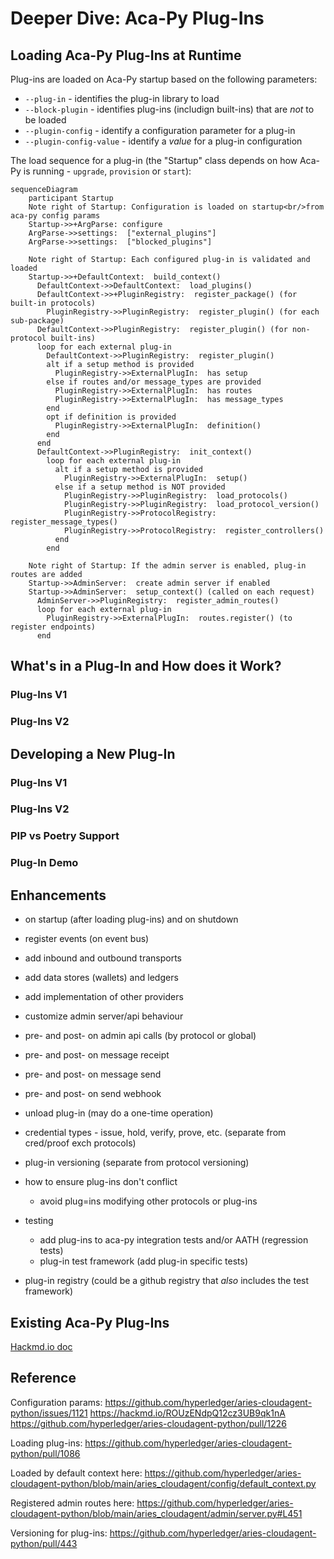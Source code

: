 # Deeper Dive: Aca-Py Plug-Ins

## Loading Aca-Py Plug-Ins at Runtime

Plug-ins are loaded on Aca-Py startup based on the following parameters:

* `--plug-in` - identifies the plug-in library to load
* `--block-plugin` - identifies plug-ins (includign built-ins) that are *not* to be loaded
* `--plugin-config` - identify a configuration parameter for a plug-in
* `--plugin-config-value` - identify a *value* for a plug-in configuration

The load sequence for a plug-in (the "Startup" class depends on how Aca-Py is running - `upgrade`, `provision` or `start`):

```mermaid
sequenceDiagram
	participant Startup
	Note right of Startup: Configuration is loaded on startup<br/>from aca-py config params
    Startup->>+ArgParse: configure
    ArgParse->>settings:  ["external_plugins"]
    ArgParse->>settings:  ["blocked_plugins"]

    Note right of Startup: Each configured plug-in is validated and loaded
    Startup->>+DefaultContext:  build_context()
      DefaultContext->>DefaultContext:  load_plugins()
      DefaultContext->>+PluginRegistry:  register_package() (for built-in protocols)
        PluginRegistry->>PluginRegistry:  register_plugin() (for each sub-package)
      DefaultContext->>PluginRegistry:  register_plugin() (for non-protocol built-ins)
      loop for each external plug-in
	    DefaultContext->>PluginRegistry:  register_plugin()
	    alt if a setup method is provided
	      PluginRegistry->>ExternalPlugIn:  has setup
	    else if routes and/or message_types are provided
	      PluginRegistry->>ExternalPlugIn:  has routes
	      PluginRegistry->>ExternalPlugIn:  has message_types
	    end
	    opt if definition is provided
	      PluginRegistry->>ExternalPlugIn:  definition()
	    end
      end
      DefaultContext->>PluginRegistry:  init_context()
        loop for each external plug-in
	      alt if a setup method is provided
	        PluginRegistry->>ExternalPlugIn:  setup()
	      else if a setup method is NOT provided
	        PluginRegistry->>PluginRegistry:  load_protocols()
	        PluginRegistry->>PluginRegistry:  load_protocol_version()
	        PluginRegistry->>ProtocolRegistry:  register_message_types()
	        PluginRegistry->>ProtocolRegistry:  register_controllers()
	      end
	    end

	Note right of Startup: If the admin server is enabled, plug-in routes are added
	Startup->>AdminServer:  create admin server if enabled
	Startup->>AdminServer:  setup_context() (called on each request)
	  AdminServer->>PluginRegistry:  register_admin_routes()
	  loop for each external plug-in
	    PluginRegistry->>ExternalPlugIn:  routes.register() (to register endpoints)
	  end
```

## What's in a Plug-In and How does it Work?

### Plug-Ins V1

### Plug-Ins V2

## Developing a New Plug-In

### Plug-Ins V1

### Plug-Ins V2

### PIP vs Poetry Support

### Plug-In Demo

## Enhancements

- on startup (after loading plug-ins) and on shutdown
- register events (on event bus)
- add inbound and outbound transports
- add data stores (wallets) and ledgers
- add implementation of other providers
- customize admin server/api behaviour
- pre- and post- on admin api calls (by protocol or global)
- pre- and post- on message receipt
- pre- and post- on message send
- pre- and post- on send webhook
- unload plug-in (may do a one-time operation)
- credential types - issue, hold, verify, prove, etc. (separate from cred/proof exch protocols)

- plug-in versioning (separate from protocol versioning)
- how to ensure plug-ins don't conflict
   - avoid plug=ins modifying other protocols or plug-ins
- testing
   - add plug-ins to aca-py integration tests and/or AATH (regression tests)
   - plug-in test framework (add plug-in specific tests)
- plug-in registry (could be a github registry that *also* includes the test framework)

## Existing Aca-Py Plug-Ins

[Hackmd.io doc](https://hackmd.io/m2AZebwJRkm6sWgO64-5xQ)

## Reference

Configuration params:
  https://github.com/hyperledger/aries-cloudagent-python/issues/1121
  https://hackmd.io/ROUzENdpQ12cz3UB9qk1nA
  https://github.com/hyperledger/aries-cloudagent-python/pull/1226

Loading plug-ins:
  https://github.com/hyperledger/aries-cloudagent-python/pull/1086

Loaded by default context here:
  https://github.com/hyperledger/aries-cloudagent-python/blob/main/aries_cloudagent/config/default_context.py

Registered admin routes here:
  https://github.com/hyperledger/aries-cloudagent-python/blob/main/aries_cloudagent/admin/server.py#L451

Versioning for plug-ins:
  https://github.com/hyperledger/aries-cloudagent-python/pull/443

